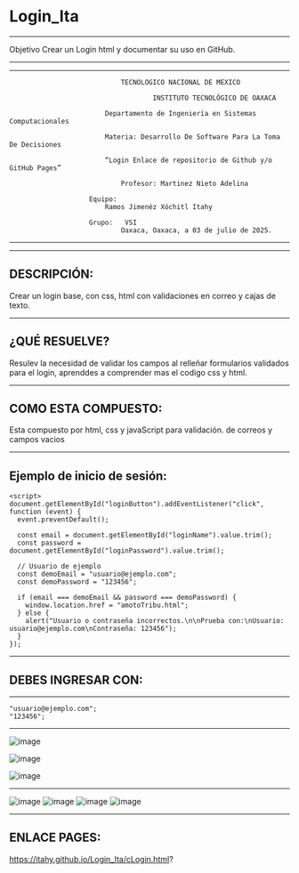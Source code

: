 # Login_Ita

-----------------------------------------------------------------------------------------------------------------------------------------------------------------------------------

Objetivo Crear un Login html y documentar su uso en GitHub.

---------------------------------------------------------------------------------------------------------------------------------------------------------------------------------
---------------------------------------------------------------------------------------------------------------------------------------------------------------------------------

                  				TECNOLÓGICO NACIONAL DE MEXICO
                  
                               			INSTITUTO TECNOLÓGICO DE OAXACA			
                  
                  			Departamento de Ingeniería en Sistemas Computacionales
                  
                  			Materia: Desarrollo De Software Para La Toma De Decisiones
                     
                  			“Login Enlace de repositorio de Github y/o GitHub Pages”
                  
                  				Profesor: Martinez Nieto Adelina
                  	
                  		Equipo: 
                  			Ramos Jimenéz Xóchitl Itahy
                     
                  		Grupo:   VSI
                  				Oaxaca, Oaxaca, a 03 de julio de 2025.
                      
---------------------------------------------------------------------------------------------------------------------------------------------------------------------------------
---------------------------------------------------------------------------------------------------------------------------------------------------------------------------------
DESCRIPCIÓN: 
---------------------------------------------------------------------------------------------------------------------------------------------------------------------------------
Crear un login base, con css, html con validaciones en correo y cajas de texto.

------------------------------------------------------------------------------------------------------------------------------------------------------------------------------------------------------------------------------------------------------------------------------------------------------------------------------------------------------------------
¿QUÉ RESUELVE?
---------------------------------------------------------------------------------------------------------------------------------------------------------------------------------
Resulev la necesidad de validar los campos al relleñar formularios validados para el login, aprenddes a comprender mas el codigo css y html.

------------------------------------------------------------------------------------------------------------------------------------------------------------------------------------------------------------------------------------------------------------------------------------------------------------------------------------------------------------------
COMO ESTA COMPUESTO:
---------------------------------------------------------------------------------------------------------------------------------------------------------------------------------
Esta compuesto por html, css y javaScript para validación. de correos y campos vacios

-------------------------------------------------------------------------------------------------------------------------------------------------------------------
Ejemplo de inicio de sesión:
-------------------------------------------------------------------------------------------------------------------------------------------------------------------

    <script>
    document.getElementById("loginButton").addEventListener("click", function (event) {
      event.preventDefault();
  
      const email = document.getElementById("loginName").value.trim();
      const password = document.getElementById("loginPassword").value.trim();
  
      // Usuario de ejemplo
      const demoEmail = "usuario@ejemplo.com";
      const demoPassword = "123456";
  
      if (email === demoEmail && password === demoPassword) {
        window.location.href = "amotoTribu.html";
      } else {
        alert("Usuario o contraseña incorrectos.\n\nPrueba con:\nUsuario: usuario@ejemplo.com\nContraseña: 123456");
      }
    });
  </script>

-------------------------------------------------------------------------------------------------------------------------------------------------------------------
DEBES INGRESAR CON: 
-------------------------------------------------------------------------------------------------------------------------------------------------------------------
-------------------------------------------------------------------------------------------------------------------------------------------------------------------
    "usuario@ejemplo.com";
    "123456";
-------------------------------------------------------------------------------------------------------------------------------------------------------------------
  ![image](https://github.com/user-attachments/assets/871517df-666c-4e95-adb8-f8fa72379ad7)

  ![image](https://github.com/user-attachments/assets/ffc8338d-9326-48c6-aabd-efc28145fde0)

  ![image](https://github.com/user-attachments/assets/6d76c947-20a8-4c46-a693-bbb7bd4df330)

--------------------------------------------------------------------------------------------------------------------------------------------------------------------------------

![image](https://github.com/user-attachments/assets/777dbf27-1c92-4ef5-ae97-aeb4759e3a0a)
![image](https://github.com/user-attachments/assets/55bcd5f2-c12a-47d2-942a-c4e51764362f)
![image](https://github.com/user-attachments/assets/38b54a33-3223-4eea-93d0-2524ef6f39fd)
![image](https://github.com/user-attachments/assets/bcf29f6e-248d-4719-9bd6-a794edc03c38)

---------------------------------------------------------------------------------------------------------------------------------------------------------------------------------
ENLACE PAGES: 
---------------------------------------------------------------------------------------------------------------------------------------------------------------------------------
https://itahy.github.io/Login_Ita/cLogin.html?


















                    
